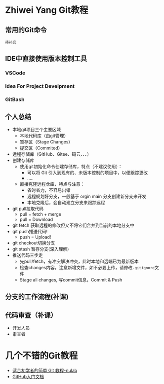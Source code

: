 # Zhiwei Yang Git教程
## 常用的Git命令
```
待补充
```
## IDE中直接使用版本控制工具

### VSCode

### Idea For Project Develpment

### GitBash

## 个人总结
- 本地git项目三个主要区域
    - 本地代码库（由git管理）
    - 暂存区（Stage Changes）
    - 提交区（Commited）
- 远程存储库（GitHub、Gitee、码云、、、）
- 创建存储库
    - 使用git初始化命令创建存储库，特点（不建议使用）：
        - 可以将 Git 引入到现有的、未版本控制的项目中，以便跟踪更改
        - .....
    - 直接克隆远程仓库，特点与注意：
        - 省时省力，不容易出错
        - 远程规划好分支，一般基于 orgin main 分支创建新分支来开发
        - 本地克隆后，会自动建立分支来跟踪远程
- git pull拉取代码
    - pull = fetch + merge
    - pull = Download
- git fetch 获取远程的修改但又不将它们合并到当前的本地分支中
- git push推送代码!
    - push = Upload!
- git checkout切换分支
- git stash 暂存分支(深入理解)
- 推送代码三步走
    - 先pull/fetch，有冲突解决冲突，此时本地和远端已为最新版本
    - 检查changes内容，注意新增文件，如不必要上传，请修改`.gitignore`文件
    - Stage all changes, 写commit信息，Commit & Push
## 分支的工作流程(补课)

## 代码审查（补课）
- 开发人员
- 审查者

# 几个不错的Git教程
- [适合初学者的简单 Git 教程-nulab](https://nulab.com/zh-cn/learn/software-development/git-tutorial/)
- [GitHub入门文档](https://docs.github.com/zh/get-started)